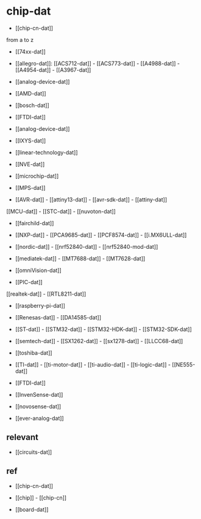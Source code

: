 

# chip-dat 

- [[chip-cn-dat]]

from a to z 

- [[74xx-dat]]

- [[allegro-dat]]: [[ACS712-dat]] - [[ACS773-dat]] - [[A4988-dat]] - [[A4954-dat]] - [[A3967-dat]]

- [[analog-device-dat]]

- [[AMD-dat]]

- [[bosch-dat]]

- [[FTDI-dat]]

- [[analog-device-dat]]

- [[IXYS-dat]]

- [[linear-technology-dat]]

- [[NVE-dat]]

- [[microchip-dat]] 

- [[MPS-dat]]

- [[AVR-dat]] - [[attiny13-dat]] - [[avr-sdk-dat]] - [[attiny-dat]]



[[MCU-dat]] - [[STC-dat]] - [[nuvoton-dat]]

- [[fairchild-dat]] 



- [[NXP-dat]] - [[PCA9685-dat]] - [[PCF8574-dat]] - [[i.MX6ULL-dat]]

- [[nordic-dat]] - [[nrf52840-dat]] - [[nrf52840-mod-dat]]

- [[mediatek-dat]] - [[MT7688-dat]] - [[MT7628-dat]]

- [[omniVision-dat]]

- [[PIC-dat]]


[[realtek-dat]] - [[RTL8211-dat]]



- [[raspberry-pi-dat]]

- [[Renesas-dat]] - [[DA14585-dat]]

- [[ST-dat]] - [[STM32-dat]] - [[STM32-HDK-dat]] - [[STM32-SDK-dat]]

- [[semtech-dat]] - [[SX1262-dat]] - [[sx1278-dat]] - [[LLCC68-dat]]

- [[toshiba-dat]] 

- [[TI-dat]] - [[ti-motor-dat]] - [[ti-audio-dat]] - [[ti-logic-dat]] - [[NE555-dat]]



- [[FTDI-dat]]


- [[InvenSense-dat]]

- [[novosense-dat]]

- [[ever-analog-dat]]






## relevant 

- [[circuits-dat]]

## ref 

- [[chip-cn-dat]]

- [[chip]] - [[chip-cn]]

- [[board-dat]]